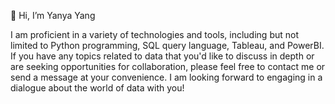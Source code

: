 👋 Hi, I’m Yanya Yang

I am proficient in a variety of technologies and tools, including but not limited to Python programming, SQL query language, Tableau, and PowerBI.
If you have any topics related to data that you'd like to discuss in depth or are seeking opportunities for collaboration, please feel free to contact me or send a message at your convenience. I am looking forward to engaging in a dialogue about the world of data with you!
